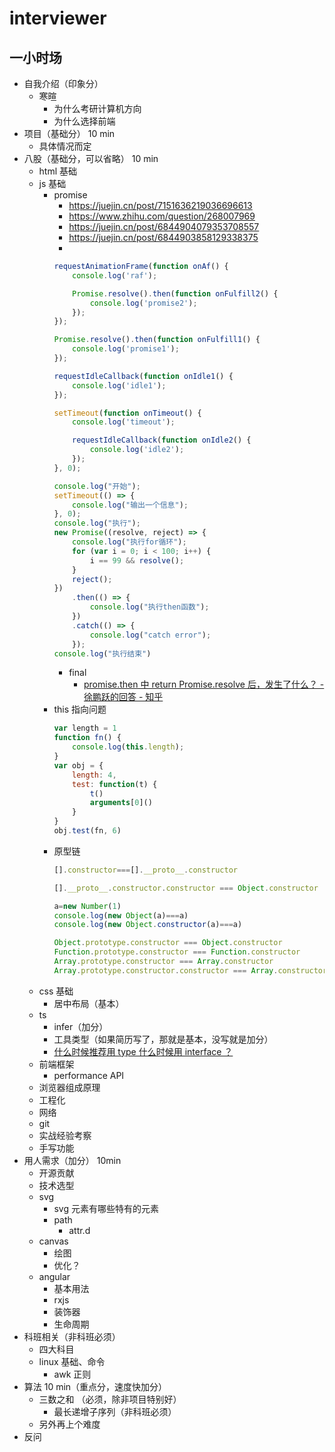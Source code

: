 # interviewer

## 一小时场

- 自我介绍（印象分）
  - 寒暄
    - 为什么考研计算机方向
    - 为什么选择前端
- 项目（基础分） 10 min
  - 具体情况而定
- 八股（基础分，可以省略） 10 min
  - html 基础
  - js 基础
    - promise
      - https://juejin.cn/post/7151636219036696613
      - https://www.zhihu.com/question/268007969
      - https://juejin.cn/post/6844904079353708557
      - https://juejin.cn/post/6844903858129338375
      - 
      ```js
      requestAnimationFrame(function onAf() {
          console.log('raf');
      
          Promise.resolve().then(function onFulfill2() {
              console.log('promise2');
          });
      });
      
      Promise.resolve().then(function onFulfill1() {
          console.log('promise1');
      });
      
      requestIdleCallback(function onIdle1() {
          console.log('idle1');
      });
      
      setTimeout(function onTimeout() {
          console.log('timeout');
      
          requestIdleCallback(function onIdle2() {
              console.log('idle2');
          });
      }, 0);
      ```
      ```js
      console.log("开始");
      setTimeout(() => {
          console.log("输出一个信息");
      }, 0);
      console.log("执行");
      new Promise((resolve, reject) => {
          console.log("执行for循环");
          for (var i = 0; i < 100; i++) {
              i == 99 && resolve();
          }
          reject();
      })
          .then(() => {
              console.log("执行then函数");
          })
          .catch(() => {
              console.log("catch error");
          });
      console.log("执行结束")
      ```
      - final
        - [promise.then 中 return Promise.resolve 后，发生了什么？ - 徐鹏跃的回答 - 知乎](https://www.zhihu.com/question/453677175/answer/1841325386)
    - this 指向问题
      ```js
      var length = 1
      function fn() {
          console.log(this.length);
      }
      var obj = {
          length: 4,
          test: function(t) {
              t()
              arguments[0]()
          }
      }
      obj.test(fn, 6)
      ```
    - 原型链
      ```js
      [].constructor===[].__proto__.constructor
      
      [].__proto__.constructor.constructor === Object.constructor
      
      a=new Number(1)
      console.log(new Object(a)===a)
      console.log(new Object.constructor(a)===a)

      Object.prototype.constructor === Object.constructor
      Function.prototype.constructor === Function.constructor
      Array.prototype.constructor === Array.constructor
      Array.prototype.constructor.constructor === Array.constructor
      ```
  - css 基础
    - 居中布局（基本）
  - ts
    - infer（加分）
    - 工具类型（如果简历写了，那就是基本，没写就是加分）
    - [什么时候推荐用 type 什么时候用 interface ？](https://pro.ant.design/zh-CN/docs/type-script#%E4%BB%80%E4%B9%88%E6%97%B6%E5%80%99%E6%8E%A8%E8%8D%90%E7%94%A8-type-%E4%BB%80%E4%B9%88%E6%97%B6%E5%80%99%E7%94%A8-interface-)
  - 前端框架
    - performance API
  - 浏览器组成原理
  - 工程化
  - 网络
  - git
  - 实战经验考察
  - 手写功能
- 用人需求（加分） 10min
  - 开源贡献
  - 技术选型
  - svg
    - svg 元素有哪些特有的元素
    - path
      - attr.d
  - canvas
    - 绘图
    - 优化？
  - angular
    - 基本用法
    - rxjs
    - 装饰器
    - 生命周期
- 科班相关（非科班必须）
  - 四大科目
  - linux 基础、命令
    - awk 正则
- 算法 10 min（重点分，速度快加分）
  - 三数之和 （必须，除非项目特别好）
    - 最长递增子序列（非科班必须）
  - 另外再上个难度
- 反问
